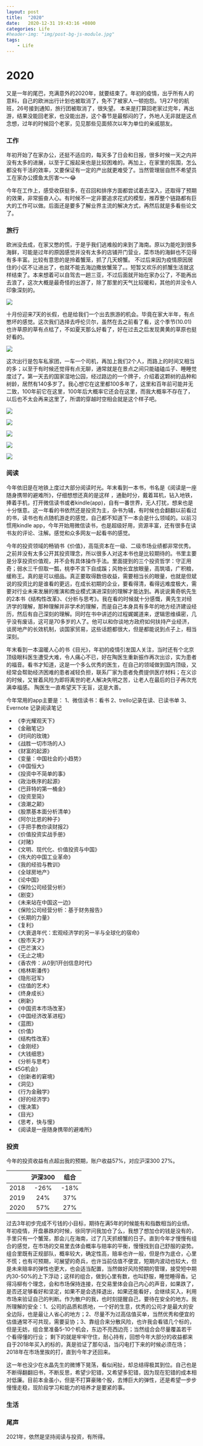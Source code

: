 ```yaml
---
layout: post
title:  "2020"
date:   2020-12-31 19:43:16 +0800
categories: Life
#header-img: "img/post-bg-js-module.jpg"
tags:
    - Life
---
```



# 2020


又是一年的尾巴，充满意外的2020年，就要结束了。年初的疫情，出乎所有人的意料，自己的欧洲出行计划也被取消了，免不了被家人一顿抱怨。1月27号的航班，26号接到通知，旅行团被取消了，很失望。
本来是打算回老家过完年，再出游，结果没能回老家，也没能出游，这个春节是最郁闷的了，外地人无非就是这点念想，过年的时候回个老家，见见那些见面频次以年为单位的亲戚朋友。


### 工作

年初开始了在家办公，还挺不适应的，每天多了日会和日报，很多时候一天之内并没有太多的进展，以至于汇报起来也是比较困难的。再加上，在家里的氛围，怎么都没有干活的效率，又要保证有一定的产出就更难受了。当然管理层自然不希望员工在家办公摸鱼太厉害～～😂

今年在工作上，感受收获挺多，在召回和排序方面都尝试着去深入，还取得了预期的效果，非常振奋人心。有时候不一定非要追求花式的模型，推荐整个链路都有巨大的工作可以做。后面还是要多了解业界主流的解决方式，再然后就是多看些论文了。


### 旅行

欧洲没去成，在家又憋的慌，于是乎我们逃难般的来到了海南。原以为能吃到很多海鲜，可能是过年的原因感觉并没有太多的店铺开门营业，菜市场的海鲜也不见得有多丰富。比较有意思的是拎着蟹笼，抓了几天螃蟹。
不过后来因为疫情原因居住的小区不让进出了，也就不能去海边撒放蟹笼了。。短暂又欢乐的抓蟹生活就这样结束了。本来想着可以自驾去一趟三亚，不过后面就开始在家办公了，不能再出去浪了，这次大概是最奇怪的出游了，除了那里的天气比较暖和，其他的并没令人印象深刻的。

![](/img/article/2020/IMG_0895.jpeg)


十月份迎来7天的长假，也是给我们一个出去旅游的机会。毕竟在家大半年，有点憋坏的感觉。这次我们选择去呼伦贝尔，虽然在去之前看了看，这个季节(10.01)也许草原的草有点枯了，不如夏天那么好看了，好在过去之后发现黄黄的草原也挺好看的。

![](/img/article/2020/IMG_2058.jpeg)

这次出行是包车私家团，一车一个司机，再加上我们2个人，而路上的时间又相当的多；以至于有时候还觉得有点无聊，通常就是在景点之间只能磕磕瓜子、睡睡觉度过了。第一天去的国家湿地公园，经过路边的一个牌子，介绍着这颗树的品种和树龄，居然有140多岁了。我心想它在这里都100多年了，这里和百年前可能并无二致，100年前它在这里，100年后大概率它还会在这里，而我大概率不存在了，以后也不太会再来这里了，所谓的穿越时空相会就是这个样子吧。

![](/img/article/2020/IMG_1989.jpeg)

![](/img/article/2020/IMG_2010.jpeg)

![](/img/article/2020/IMG_2043.jpeg)

![](/img/article/2020/IMG_2078.jpeg)

![](/img/article/2020/IMG_1978.jpeg)


### 阅读

今年依旧是在地铁上度过大部分阅读时光。年末看到一本书，书名是《阅读是一座随身携带的避难所》，仔细想想还真的是这样 ，通勤时分，戴着耳机，钻入地铁，捧着手机，打开微信读书或者kindle(app)，自有一番世界，无人打扰，想来也是十分惬意。这一年看的书依然还是投资为主，杂书为辅，有时候也会翻翻以前看过的书，读书也有点随机游走的感觉，自己都不知道下一本会是什么领域的。以前习惯用kindle app，今年开始用微信读书，也是超级好用，资源丰富，还有很多在读书友的评论、注解。感觉和众多网友一起看书的感觉。

今年的投资领域的畅销书《价值》，高瓴资本在一级、二级市场业绩都非常优秀。之前并没有太多公开其投资理念，所以很多人对这本书也是比较期待的。书里主要是分享投资价值观，并不会有具体操作手法。里面提到的三个投资哲学：守正用奇；弱水三千但取一瓢，桃李不言下自成蹊；风物长宜放眼量，高筑墙，广积粮，缓称王。真的是可以细品。真正要取得数倍收益，需要相当长的眼量，也就是但斌说的投资比的是谁看的更远，在成长初期的企业，要看得清，看得远难度极大，需要对行业未来发展的推演和商业模式演进深刻的理解才能达到。再说说黄奇帆先生的2本书《结构性改革》、《分析与思考》。我在看的时候就十分感慨，黄先生对经济学的理解，那种理解并非学术的理解，而是自己本身具有多年的地方经济建设经历，然后有自己深刻的理解。同时在书中讲述的过程娓娓道来，逻辑思维缜密，几乎没有废话，这可是70多岁的人了。他可以和你谈地方政府如何扶持产业经济，谈房地产的长效机制，谈国家贸易，这些话题都很大，但是都能说到点子上，相当深刻。

年末看到一本温暖人心的书《目光》，年初的疫情引发国人关注，当时还有个北京顶级眼科医生遭受大难，令人痛心不已，好在陶医生重新振作再次出诊，实为患者的福音。看书才知道，这是一个多么优秀的医生，在自己的领域做到国内顶级，又经常会帮助经济困难的患者减轻负担，联系厂家为患者免费提供医疗材料；在义诊的时候，又冒着风险为即将离世的老人解决失明之苦，让老人在最后的日子再次充满幸福感。
陶医生一直希望天下无盲，这是大善。




今年常用的app主要是：
1、微信读书：看书
2、trello记录在读、已读书单
3、Evernote 记录阅读笔记



* 《李光耀观天下》
* 《金融笔记》
* 《时间的玫瑰》
* 《战胜一切市场的人》
* 《财富的起源》
* 《变量：中国社会的小趋势》
* 《中国恒大》
* 《投资中不简单的事》
* 《政治秩序的起源》
* 《巴菲特的第一桶金》
* 《投资至简》
* 《浪潮之颠》
* 《股票基本面分析清单》
* 《阿尔比恩的种子》
* 《手把手教你读财报2》
* 《价值投资实战手册》
* 《对赌》
* 《文明、现代化、价值投资与中国》
* 《伟大的中国工业革命》
* 《我的经验与教训》
* 《全球房地产》
* 《论中国》
* 《保险公司经营分析》
* 《剧变》
* 《未来站在中国这一边》
* 《保险公司经营分析：基于财务报告》
* 《长期的力量》
* 《复利》
* 《大衰退年代：宏观经济学的另一半与全球化的宿命》
* 《股市天才》
* 《巴芒演义》
* 《无止之境》
* 《香农传：从0到1开创信息时代》
* 《格林斯潘传》
* 《隐形冠军》
* 《估值的艺术》
* 《终身成长》
* 《刷新》
* 《中国资本市场改革》
* 《中国经济改革进程》
* 《蓝图》
* 《价值》
* 《结构性改革》
* 《金刚经》
* 《大钱细思》
* 《分析与思考》
* 《5G机会》
* 《创新者的窘境》
* 《洞见》
* 《行为金融学》
* 《好的经济学》
* 《慢决策》
* 《目光》
* 《思考，快与慢》
* 《阅读是一座随身携带的避难所》





### 投资

今年的投资收益有点超出我的预期，账户收益57%，对应沪深300 27%。


||沪深300|组合|
|:--:|:--:|:--:|
|2018|-26%|-18%|
|2019|24%|37%|
|2020|57%|27%|

过去3年初步完成不亏钱的小目标，期待在满5年的时候能有和指数相当的业绩。年初疫情，开盘暴跌的时候，徐同学问我加仓了么，我想了想加仓的钱是没有的，手里只有一个蟹笼，那会儿在海南，过了几天抓螃蟹的日子。直到今年才慢慢有组合的感觉，在市场的交易里去体会概率与赔率的平衡，慢慢找到自己舒服的姿势。
组合里既有正规部队，概率较大，确定性高，赔率也许一般，但是作为底仓，心里不慌；也有可预期，可展望的奇兵，也许当前估值不便宜，短期内波动也较大，但是未来赔率的弹性也更大，也会适当配置，当然做好风险预期的管理，接受短中期内30-50%的上下浮动；这样的组合，做到心里有数，也叫舒服，睡觉睡得香。记得冯柳有个理念，会和市场保持连接，在交易里体会自己内心的声音，如果跌了，是否还足够看好和坚定，如果不是会选择退出，如果还能看好，会继续买入，利用市场来验证自己的判断。作为散户的我，也时刻提醒自己，要待在安全的地方。我所理解的安全：1、公司的品质和质地，一个好的生意，优秀的公司才是最大的安全边际，也是最让人省心的地方；2、尽量不为过高估值买单，当然优秀和便宜的估值通常不可共现，需要妥协；3、靠组合来分散风险，也许我会看错几个标的，但是无妨，组合里准备5-10个机会，东边不亮西边亮；当然组合会尽量覆盖若干个看得懂的行业；
剩下的就是牢牢守住，耐心持有，回想今年大部分的收益都来自于2018年买入的标的，真是验证了那句话，当闪电打下来的时候必须在场；2018年在市场里挨的打，直到今年才还回来。

这一年也没少在水晶先生的微博下晃荡，看似闲扯，却总结得极其到位。自己也是不断得翻翻旧书，不断反思，希望少犯错，又希望多犯错，因为现在犯错的成本相对低廉。目前本金虽小，但是不打算豪赌个股，去博巨大的弹性，还是希望一步步慢慢走稳，现阶段学习和能力的培养才是要紧的事。


### 生活


### 尾声

2021年，依然是坚持阅读与投资，有所得。




